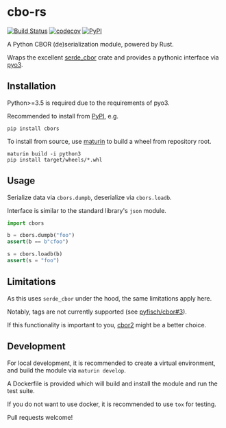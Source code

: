 # cbo-rs
[![Build Status](https://travis-ci.org/mjkoo/cbors.svg?branch=master)](https://travis-ci.org/mjkoo/cbors)
[![codecov](https://codecov.io/gh/mjkoo/cbors/branch/master/graph/badge.svg)](https://codecov.io/gh/mjkoo/cbors)
[![PyPI](https://img.shields.io/pypi/v/cbors.svg)](https://pypi.org/project/cbors/)

A Python CBOR (de)serialization module, powered by Rust.

Wraps the excellent [serde_cbor](https://github.com/pyfisch/cbor) crate and provides a pythonic interface via [pyo3](https://github.com/PyO3/pyo3).

## Installation

Python>=3.5 is required due to the requirements of pyo3.

Recommended to install from [PyPI](https://pypi.org/project/cbors/), e.g.

```
pip install cbors
```

To install from source, use [maturin](https://github.com/PyO3/maturin) to build a wheel from repository root.

```
maturin build -i python3
pip install target/wheels/*.whl
```

## Usage

Serialize data via `cbors.dumpb`, deserialize via `cbors.loadb`.

Interface is similar to the standard library's `json` module.

```python
import cbors

b = cbors.dumpb("foo")
assert(b == b"cfoo")

s = cbors.loadb(b)
assert(s = "foo")
```

## Limitations

As this uses `serde_cbor` under the hood, the same limitations apply here.

Notably, tags are not currently supported (see [pyfisch/cbor#3](https://github.com/pyfisch/cbor/issues/3)).

If this functionality is important to you, [cbor2](https://pypi.org/project/cbor2/) might be a better choice.

## Development

For local development, it is recommended to create a virtual environment, and build the module via `maturin develop`.

A Dockerfile is provided which will build and install the module and run the test suite.

If you do not want to use docker, it is recommended to use `tox` for testing.

Pull requests welcome!
